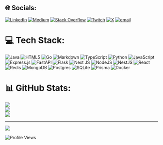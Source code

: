 
## 🌐 Socials:
[![LinkedIn](https://img.shields.io/badge/LinkedIn-%230077B5.svg?logo=linkedin&logoColor=white)](https://linkedin.com/in/https://www.linkedin.com/in/pramananda-sarkar-linkdin/) [![Medium](https://img.shields.io/badge/Medium-12100E?logo=medium&logoColor=white)](https://medium.com/@https://medium.com/@pramanandasarkar02) [![Stack Overflow](https://img.shields.io/badge/-Stackoverflow-FE7A16?logo=stack-overflow&logoColor=white)](https://stackoverflow.com/users/https://stackoverflow.com/users/29972243/pramananda) [![Twitch](https://img.shields.io/badge/Twitch-%239146FF.svg?logo=Twitch&logoColor=white)](https://twitch.tv/https://www.twitch.tv/pramanandasarkar02) [![X](https://img.shields.io/badge/X-black.svg?logo=X&logoColor=white)](https://x.com/https://x.com/pramananda02) [![email](https://img.shields.io/badge/Email-D14836?logo=gmail&logoColor=white)](mailto:pramanandasarkar02@gmail.com) 

# 💻 Tech Stack:
![Java](https://img.shields.io/badge/java-%23ED8B00.svg?style=for-the-badge&logo=openjdk&logoColor=white) ![HTML5](https://img.shields.io/badge/html5-%23E34F26.svg?style=for-the-badge&logo=html5&logoColor=white) ![Go](https://img.shields.io/badge/go-%2300ADD8.svg?style=for-the-badge&logo=go&logoColor=white) ![Markdown](https://img.shields.io/badge/markdown-%23000000.svg?style=for-the-badge&logo=markdown&logoColor=white) ![TypeScript](https://img.shields.io/badge/typescript-%23007ACC.svg?style=for-the-badge&logo=typescript&logoColor=white) ![Python](https://img.shields.io/badge/python-3670A0?style=for-the-badge&logo=python&logoColor=ffdd54) ![JavaScript](https://img.shields.io/badge/javascript-%23323330.svg?style=for-the-badge&logo=javascript&logoColor=%23F7DF1E) ![Express.js](https://img.shields.io/badge/express.js-%23404d59.svg?style=for-the-badge&logo=express&logoColor=%2361DAFB) ![FastAPI](https://img.shields.io/badge/FastAPI-005571?style=for-the-badge&logo=fastapi) ![Flask](https://img.shields.io/badge/flask-%23000.svg?style=for-the-badge&logo=flask&logoColor=white) ![Next JS](https://img.shields.io/badge/Next-black?style=for-the-badge&logo=next.js&logoColor=white) ![NodeJS](https://img.shields.io/badge/node.js-6DA55F?style=for-the-badge&logo=node.js&logoColor=white)  ![NestJS](https://img.shields.io/badge/nestjs-%23E0234E.svg?style=for-the-badge&logo=nestjs&logoColor=white) ![React](https://img.shields.io/badge/react-%2320232a.svg?style=for-the-badge&logo=react&logoColor=%2361DAFB)  ![Redis](https://img.shields.io/badge/redis-%23DD0031.svg?style=for-the-badge&logo=redis&logoColor=white)  ![MongoDB](https://img.shields.io/badge/MongoDB-%234ea94b.svg?style=for-the-badge&logo=mongodb&logoColor=white) ![Postgres](https://img.shields.io/badge/postgres-%23316192.svg?style=for-the-badge&logo=postgresql&logoColor=white) ![SQLite](https://img.shields.io/badge/sqlite-%2307405e.svg?style=for-the-badge&logo=sqlite&logoColor=white)  ![Prisma](https://img.shields.io/badge/Prisma-3982CE?style=for-the-badge&logo=Prisma&logoColor=white)    ![Docker](https://img.shields.io/badge/docker-%230db7ed.svg?style=for-the-badge&logo=docker&logoColor=white) 
# 📊 GitHub Stats:
![](https://github-readme-stats.vercel.app/api?username=pramanandasarkar02&theme=dark&hide_border=false&include_all_commits=true&count_private=true)<br/>
![](https://nirzak-streak-stats.vercel.app/?user=pramanandasarkar02&theme=dark&hide_border=false)<br/>
![](https://github-readme-stats.vercel.app/api/top-langs/?username=pramanandasarkar02&theme=dark&hide_border=false&include_all_commits=true&count_private=true&layout=compact)



---
[![](https://visitcount.itsvg.in/api?id=pramanandasarkar02&icon=0&color=0)](https://visitcount.itsvg.in)

<!-- Proudly created with GPRM ( https://gprm.itsvg.in ) -->


![Profile Views](https://komarev.com/ghpvc/?username=pramanandasarkar02)

